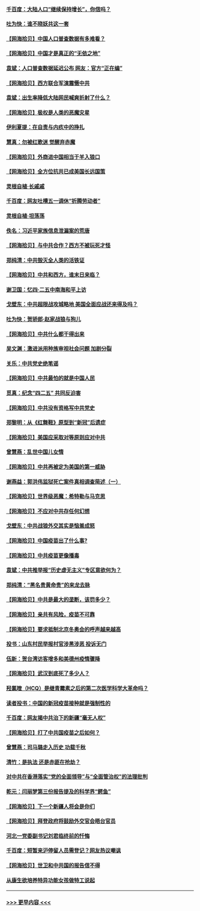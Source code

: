 #### [千百度：大陆人口“继续保持增长”，你信吗？](../pages/nsc993/n12918946.md?t=05030901) 
#### [吐为快：谁不晓妖共这一套](../pages/nsc993/n12918941.md?t=05030901) 
#### [【网海拾贝】中国人口普查数据有多难看？](../pages/nsc993/n12917822.md?t=05030901) 
#### [【网海拾贝】中国才是真正的“无依之地”](../pages/nsc993/n12915845.md?t=05030901) 
#### [袁斌：人口普查数据延迟公布 网友：官方“正在编”](../pages/nsc993/n12915748.md?t=05030901) 
#### [【网海拾贝】西方联合军演震慑中共](../pages/nsc993/n12913466.md?t=05030901) 
#### [袁斌：出生率降低大陆网民喊爽折射了什么？](../pages/nsc993/n12913365.md?t=05030901) 
#### [【网海拾贝】极权是人类的恶魔灾星](../pages/nsc993/n12910697.md?t=05030901) 
#### [伊利夏提：在自责与内疚中的挣扎](../pages/nsc993/n12910493.md?t=05030901) 
#### [慧真：勿被红歌迷 觉醒弃赤魔](../pages/nsc993/n12910485.md?t=05030901) 
#### [【网海拾贝】外商进中国相当于羊入狼口](../pages/nsc993/n12908274.md?t=05030901) 
#### [【网海拾贝】全方位抗共已成美国长远国策](../pages/nsc993/n12906878.md?t=05030901) 
#### [灵根自植‧长戚戚](../pages/nsc993/n12905585.md?t=05030901) 
#### [千百度：网友吐槽五一调休“折腾劳动者”](../pages/nsc993/n12905934.md?t=05030901) 
#### [灵根自植‧坦荡荡](../pages/nsc993/n12905562.md?t=05030901) 
#### [佚名：习近平家族信息泄漏案的荒唐](../pages/nsc993/n12904705.md?t=05030901) 
#### [【网海拾贝】与中共合作？西方不被玩死才怪](../pages/nsc993/n12903873.md?t=05030901) 
#### [郑纯清：中共毁灭全人类的活铁证](../pages/nsc993/n12903785.md?t=05030901) 
#### [【网海拾贝】中共和西方，谁末日来临？](../pages/nsc993/n12903482.md?t=05030901) 
#### [谢卫国：忆四‧二五中南海和平上访](../pages/nsc993/n12902192.md?t=05030901) 
#### [戈壁东：中共超限战攻城略地 美国全面应战还来得及吗？](../pages/nsc993/n12902297.md?t=05030901) 
#### [吐为快：贺骄郎‧赵家战狼与狗儿](../pages/nsc993/n12902280.md?t=05030901) 
#### [【网海拾贝】中共什么都干得出来](../pages/nsc993/n12897500.md?t=05030901) 
#### [吴文渊：激进派用种族审视社会问题 加剧分裂](../pages/nsc993/n12893881.md?t=05030901) 
#### [关乐：中共党史绝笔谣](../pages/nsc993/n12897270.md?t=05030901) 
#### [【网海拾贝】中共最怕的就是中国人民](../pages/nsc993/n12894705.md?t=05030901) 
#### [觅真：纪念“四二五” 共同反迫害](../pages/nsc993/n12894553.md?t=05030901) 
#### [【网海拾贝】中共没有资格写中共党史](../pages/nsc993/n12892231.md?t=05030901) 
#### [郑黎明：从《红舞鞋》原型到“新冠”后遗症](../pages/nsc993/n12890469.md?t=05030901) 
#### [【网海拾贝】美国应采取对等原则应对中共](../pages/nsc993/n12889176.md?t=05030901) 
#### [曾慧燕：乱世中国儿女情](../pages/nsc993/n12887931.md?t=05030901) 
#### [【网海拾贝】中共再被定为美国的第一威胁](../pages/nsc993/n12887580.md?t=05030901) 
#### [谢燕益：郭洪伟监狱死亡案件真相调查简述（一）](../pages/nsc993/n12885648.md?t=05030901) 
#### [【网海拾贝】世界级恶魔：希特勒与马克思](../pages/nsc993/n12884062.md?t=05030901) 
#### [【网海拾贝】不应对中共存任何幻想](../pages/nsc993/n12881460.md?t=05030901) 
#### [戈壁东：中共战狼外交其实是恼羞成怒](../pages/nsc993/n12880392.md?t=05030901) 
#### [【网海拾贝】中国疫苗出了什么事?](../pages/nsc993/n12879124.md?t=05030901) 
#### [【网海拾贝】中共疫苗更像播毒](../pages/nsc993/n12876631.md?t=05030901) 
#### [袁斌：中共推举报“历史虚无主义”专区意欲何为？](../pages/nsc993/n12876530.md?t=05030901) 
#### [郑纯清：“黑名贵黄命贵”的来龙去脉](../pages/nsc993/n12875589.md?t=05030901) 
#### [【网海拾贝】中共是最大的垄断，该罚多少？](../pages/nsc993/n12874006.md?t=05030901) 
#### [【网海拾贝】亲共有风险，疫苗不可靠](../pages/nsc993/n12872224.md?t=05030901) 
#### [【网海拾贝】要求抵制北京冬奥会的呼声越来越高](../pages/nsc993/n12868962.md?t=05030901) 
#### [投书：山东村民举报村官涉黑涉恶 投诉无门](../pages/nsc993/n12869726.md?t=05030901) 
#### [伍新：贺台湾访客增多和美德州疫情骤降](../pages/nsc993/n12865651.md?t=05030901) 
#### [【网海拾贝】武汉到底死了多少人？](../pages/nsc993/n12863707.md?t=05030901) 
#### [羟氯喹（HCQ）是继青霉素之后的第二次医学科学大革命吗？](../pages/nsc993/n12638564.md?t=05030901) 
#### [读者投书：中国的新冠疫苗接种就是强制性的](../pages/nsc993/n12859932.md?t=05030901) 
#### [千百度：网友揭中共治下的新疆“毫无人权”](../pages/nsc993/n12858385.md?t=05030901) 
#### [【网海拾贝】打了中共国疫苗之后如何？](../pages/nsc993/n12857866.md?t=05030901) 
#### [曾慧燕：司马璐走入历史 功载千秋](../pages/nsc993/n12856996.md?t=05030901) 
#### [清竹：是执法 还是赤匪在抢劫？](../pages/nsc993/n12856952.md?t=05030901) 
#### [对中共在香港落实“党的全面领导”与“全面管治权”的法理批判](../pages/nsc993/n12856929.md?t=05030901) 
#### [乾元：闫丽梦第三份报告提及的科学界“鳄鱼”](../pages/nsc993/n12855985.md?t=05030901) 
#### [【网海拾贝】下一个新疆人将会是你们](../pages/nsc993/n12855864.md?t=05030901) 
#### [【网海拾贝】拜登政府将鼓励外交官会晤台官员](../pages/nsc993/n12853615.md?t=05030901) 
#### [河北一党委副书记刘君临终前的忏悔](../pages/nsc993/n12849420.md?t=05030901) 
#### [千百度：短暂来沪停留人员需登记？网友热议嘲讽](../pages/nsc993/n12853497.md?t=05030901) 
#### [【网海拾贝】世卫和中共国的报告信不得](../pages/nsc993/n12850902.md?t=05030901) 
#### [从康生欲培养特异功能女孩做特工说起](../pages/nsc993/n12849289.md?t=05030901) 

----
#### [ >>> 更早内容 <<< ](../indexes/nsc993-earlier.md)

